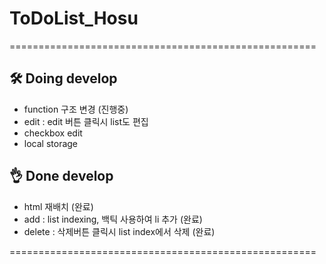 # ToDoList_Hosu
=====================================================

## 🛠 Doing develop

- function 구조 변경 (진행중)
- edit : edit 버튼 클릭시 list도 편집
- checkbox edit
- local storage

## 👌 Done develop

- html 재배치 (완료)
- add : list indexing, 백틱 사용하여 li 추가 (완료)
- delete : 삭제버튼 클릭시 list index에서 삭제 (완료)

=====================================================
